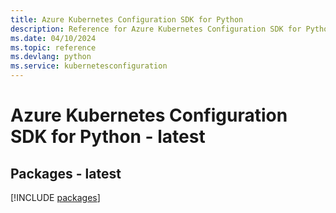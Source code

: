 ```yaml
---
title: Azure Kubernetes Configuration SDK for Python
description: Reference for Azure Kubernetes Configuration SDK for Python
ms.date: 04/10/2024
ms.topic: reference
ms.devlang: python
ms.service: kubernetesconfiguration
---
```

# Azure Kubernetes Configuration SDK for Python - latest
## Packages - latest
[!INCLUDE [packages](kubernetes-configuration-index.md)]